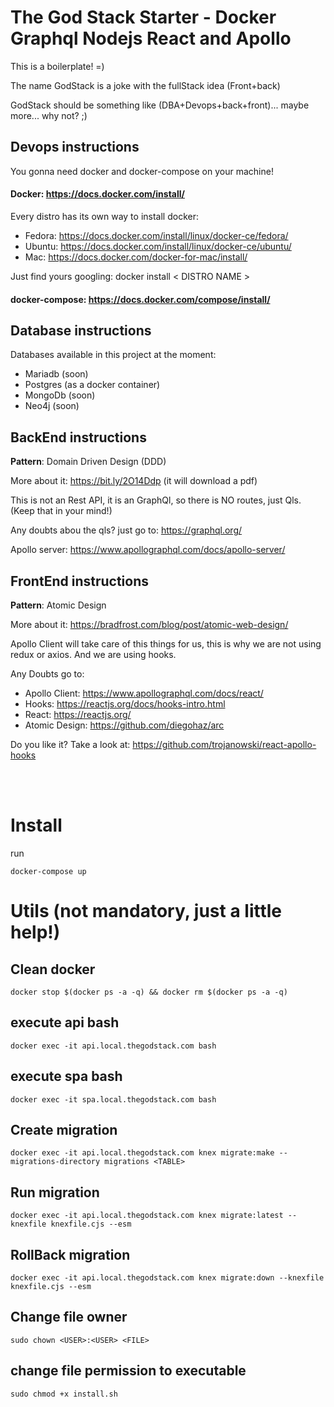 # The God Stack Starter - Docker Graphql Nodejs React and Apollo

This is a boilerplate! =)

The name GodStack is a joke with the fullStack idea (Front+back)

GodStack should be something like (DBA+Devops+back+front)... maybe more... why not? ;)

## Devops instructions

You gonna need docker and docker-compose on your machine!

#### Docker: https://docs.docker.com/install/

Every distro has its own way to install docker:

- Fedora: https://docs.docker.com/install/linux/docker-ce/fedora/
- Ubuntu: https://docs.docker.com/install/linux/docker-ce/ubuntu/
- Mac: https://docs.docker.com/docker-for-mac/install/

Just find yours googling: docker install < DISTRO NAME >

#### docker-compose: https://docs.docker.com/compose/install/

## Database instructions

Databases available in this project at the moment:
- Mariadb (soon)
- Postgres (as a docker container)
- MongoDb (soon)
- Neo4j (soon)

## BackEnd instructions

**Pattern**: Domain Driven Design (DDD)

More about it: https://bit.ly/2O14Ddp (it will download a pdf)

This is not an Rest API, it is an GraphQl, so there is NO routes, just Qls. (Keep that in your mind!)

Any doubts abou the qls? just go to: https://graphql.org/

Apollo server: https://www.apollographql.com/docs/apollo-server/

## FrontEnd instructions

**Pattern**: Atomic Design

More about it: https://bradfrost.com/blog/post/atomic-web-design/

Apollo Client will take care of this things for us, this is why we are not using redux or axios.
And we are using hooks.

Any Doubts go to:
- Apollo Client: https://www.apollographql.com/docs/react/
- Hooks: https://reactjs.org/docs/hooks-intro.html
- React: https://reactjs.org/
- Atomic Design: https://github.com/diegohaz/arc

Do you like it?
Take a look at: https://github.com/trojanowski/react-apollo-hooks

&nbsp;  
&nbsp;  

# Install

run

`docker-compose up`

# Utils (not mandatory, just a little help!)

## Clean docker
`docker stop $(docker ps -a -q) && docker rm $(docker ps -a -q)`

## execute api bash 
`docker exec -it api.local.thegodstack.com bash`

## execute spa bash 
`docker exec -it spa.local.thegodstack.com bash`

## Create migration
`docker exec -it api.local.thegodstack.com knex migrate:make --migrations-directory migrations <TABLE>`

## Run migration
`docker exec -it api.local.thegodstack.com knex migrate:latest --knexfile knexfile.cjs --esm`

## RollBack migration
`docker exec -it api.local.thegodstack.com knex migrate:down --knexfile knexfile.cjs --esm`

## Change file owner
`sudo chown <USER>:<USER> <FILE>`

## change file permission to executable
`sudo chmod +x install.sh`

